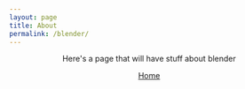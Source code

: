 ```yaml
---
layout: page
title: About
permalink: /blender/
---
```


<div align="center">

Here's a page that will have stuff about blender  

[Home](https://bart-olson.github.io/Portfolio/)

</div>